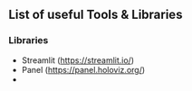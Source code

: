 ## List of useful Tools & Libraries

### Libraries
- Streamlit (https://streamlit.io/)
- Panel (https://panel.holoviz.org/)
- 